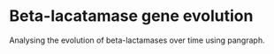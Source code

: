 # Beta-lacatamase gene evolution

Analysing the evolution of beta-lactamases over time using pangraph.
